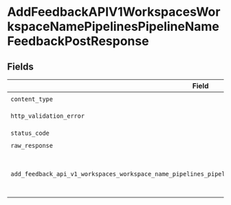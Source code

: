 # AddFeedbackAPIV1WorkspacesWorkspaceNamePipelinesPipelineNameFeedbackPostResponse


## Fields

| Field                                                                                                          | Type                                                                                                           | Required                                                                                                       | Description                                                                                                    |
| -------------------------------------------------------------------------------------------------------------- | -------------------------------------------------------------------------------------------------------------- | -------------------------------------------------------------------------------------------------------------- | -------------------------------------------------------------------------------------------------------------- |
| `content_type`                                                                                                 | *str*                                                                                                          | :heavy_check_mark:                                                                                             | N/A                                                                                                            |
| `http_validation_error`                                                                                        | [Optional[shared.HTTPValidationError]](../../models/shared/httpvalidationerror.md)                             | :heavy_minus_sign:                                                                                             | Validation Error                                                                                               |
| `status_code`                                                                                                  | *int*                                                                                                          | :heavy_check_mark:                                                                                             | N/A                                                                                                            |
| `raw_response`                                                                                                 | [requests.Response](https://requests.readthedocs.io/en/latest/api/#requests.Response)                          | :heavy_minus_sign:                                                                                             | N/A                                                                                                            |
| `add_feedback_api_v1_workspaces_workspace_name_pipelines_pipeline_name_feedback_post_200_application_json_any` | *Optional[Any]*                                                                                                | :heavy_minus_sign:                                                                                             | The feedback was successfully stored.                                                                          |